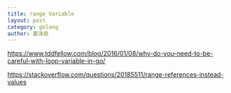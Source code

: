```yaml
---
title: range Variable
layout: post
category: golang
author: 夏泽民
---
```

https://www.tddfellow.com/blog/2016/01/08/why-do-you-need-to-be-careful-with-loop-variable-in-go/

https://stackoverflow.com/questions/20185511/range-references-instead-values
<!-- more -->